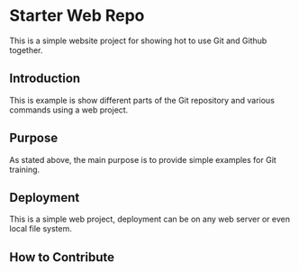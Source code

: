 # Starter Web Repo

This is a simple website project for showing hot to use Git and Github together.

## Introduction

This is example is show different parts of the Git repository and various commands using a web project.

## Purpose

As stated above, the main purpose is to provide simple examples for Git training.

## Deployment

This is a simple web project, deployment can be on any web server or even local file system.

## How to Contribute